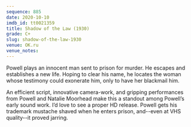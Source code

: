 ```yaml
---
sequence: 885
date: 2020-10-10
imdb_id: tt0021359
title: Shadow of the Law (1930)
grade: C+
slug: shadow-of-the-law-1930
venue: OK.ru
venue_notes:
---
```


Powell plays an innocent man sent to prison for murder. He escapes and establishes a new life. Hoping to clear his name, he locates the woman whose testimony could exonerate him, only to have her blackmail him.

<!-- end -->

An efficient script, innovative camera-work, and gripping performances from Powell and Natalie Moorhead make this a standout among Powell’s early sound work. I’d love to see a proper HD release. Powell gets his trademark mustache shaved when he enters prison, and--even at VHS quality--it proved jarring.